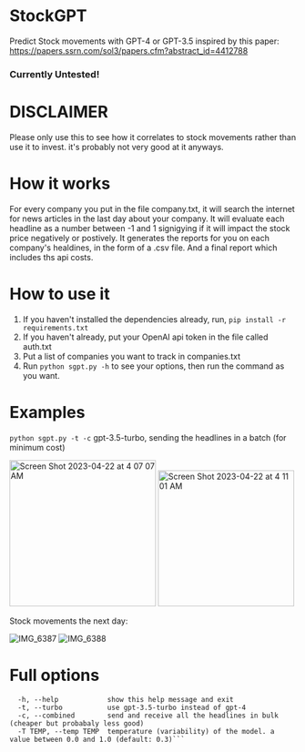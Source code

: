 # StockGPT
Predict Stock movements with GPT-4 or GPT-3.5
inspired by this paper: https://papers.ssrn.com/sol3/papers.cfm?abstract_id=4412788

### Currently Untested!

# DISCLAIMER
Please only use this to see how it correlates to stock movements rather than use it to invest.
it's probably not very good at it anyways.

# How it works
For every company you put in the file company.txt, it will search the internet for news articles in the last day about your company.
It will evaluate each headline as a number between -1 and 1 signigying if it will impact the stock price negatively or postively.
It generates the reports for you on each company's healdines, in the form of a .csv file. And a final report which includes ths api costs.

# How to use it
1. If you haven't installed the dependencies already, run, ```pip install -r requirements.txt```
2. If you haven't already, put your OpenAI api token in the file called auth.txt
3. Put a list of companies you want to track in companies.txt
4. Run ```python sgpt.py -h``` to see your options, then run the command as you want.

# Examples
```python sgpt.py -t -c``` gpt-3.5-turbo, sending the headlines in a batch (for minimum cost)

<img width="257" alt="Screen Shot 2023-04-22 at 4 07 07 AM" src="https://user-images.githubusercontent.com/29033313/233757108-6ddd34af-e3df-4bb4-a71c-34519166e785.png">

<img width="239" alt="Screen Shot 2023-04-22 at 4 11 01 AM" src="https://user-images.githubusercontent.com/29033313/233757155-63018c25-6a6f-4f19-ade4-cc0f0a43610c.png">

Stock movements the next day:

![IMG_6387](https://user-images.githubusercontent.com/29033313/233776033-b0f4c56e-9ce0-4e76-96db-0f9cdb1ac144.jpg)
![IMG_6388](https://user-images.githubusercontent.com/29033313/233776038-6e96bfe8-486b-4459-b249-afb160162248.jpg)


# Full options
```optional arguments:
  -h, --help            show this help message and exit
  -t, --turbo           use gpt-3.5-turbo instead of gpt-4
  -c, --combined        send and receive all the headlines in bulk (cheaper but probabaly less good)
  -T TEMP, --temp TEMP  temperature (variability) of the model. a value between 0.0 and 1.0 (default: 0.3)```
